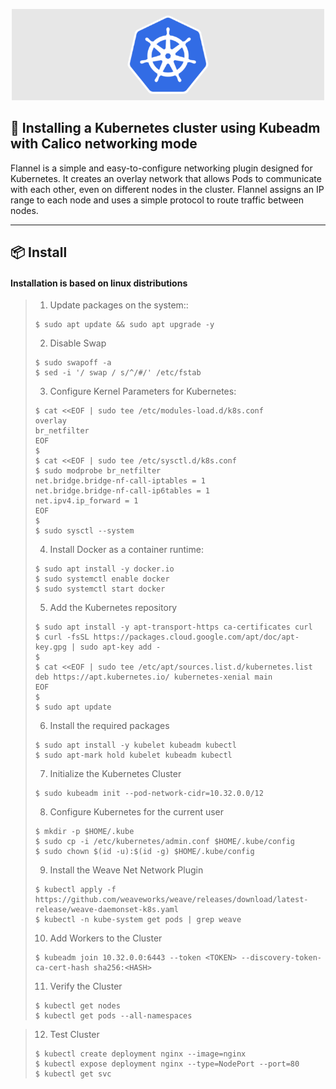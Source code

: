 <p align="center">
  <img src="../img.shields.io/image/kubernetes.png" width="500" alt="Capa" /></a>
</p>

## 📝 Installing a Kubernetes cluster using Kubeadm with Calico networking mode

Flannel is a simple and easy-to-configure networking plugin designed for Kubernetes. It creates an overlay network that allows Pods to communicate with each other, even on different nodes in the cluster. Flannel assigns an IP range to each node and uses a simple protocol to route traffic between nodes.

---

## 📦️ Install

<h4>Installation is based on linux distributions</h4>

> 1. Update packages on the system::
>
> ```console
> $ sudo apt update && sudo apt upgrade -y
> ```
>
> 2. Disable Swap
> ```console
> $ sudo swapoff -a
> $ sed -i '/ swap / s/^/#/' /etc/fstab
> ```
>
> 3. Configure Kernel Parameters for Kubernetes:
> ```console
> $ cat <<EOF | sudo tee /etc/modules-load.d/k8s.conf
> overlay
> br_netfilter
> EOF
> $
> $ cat <<EOF | sudo tee /etc/sysctl.d/k8s.conf
> $ sudo modprobe br_netfilter
> net.bridge.bridge-nf-call-iptables = 1
> net.bridge.bridge-nf-call-ip6tables = 1
> net.ipv4.ip_forward = 1
> EOF
> $
> $ sudo sysctl --system
> ```
>
> 4. Install Docker as a container runtime:
> ```console
> $ sudo apt install -y docker.io
> $ sudo systemctl enable docker
> $ sudo systemctl start docker
> ```
> 5. Add the Kubernetes repository
> ```console
> $ sudo apt install -y apt-transport-https ca-certificates curl
> $ curl -fsSL https://packages.cloud.google.com/apt/doc/apt-key.gpg | sudo apt-key add -
> $
> $ cat <<EOF | sudo tee /etc/apt/sources.list.d/kubernetes.list
> deb https://apt.kubernetes.io/ kubernetes-xenial main
> EOF
> $
> $ sudo apt update
> ```
> 6. Install the required packages
> ```console
> $ sudo apt install -y kubelet kubeadm kubectl
> $ sudo apt-mark hold kubelet kubeadm kubectl
> ```
> 7. Initialize the Kubernetes Cluster
> ```console
> $ sudo kubeadm init --pod-network-cidr=10.32.0.0/12
> ```
> 8. Configure Kubernetes for the current user
> ```console
> $ mkdir -p $HOME/.kube
> $ sudo cp -i /etc/kubernetes/admin.conf $HOME/.kube/config
> $ sudo chown $(id -u):$(id -g) $HOME/.kube/config
> ```
> 9. Install the Weave Net Network Plugin
> ```console
> $ kubectl apply -f https://github.com/weaveworks/weave/releases/download/latest-release/weave-daemonset-k8s.yaml
> $ kubectl -n kube-system get pods | grep weave
> ```
> 10. Add Workers to the Cluster
> ```console
> $ kubeadm join 10.32.0.0:6443 --token <TOKEN> --discovery-token-ca-cert-hash sha256:<HASH>
> ```
> 11. Verify the Cluster
> ```console
> $ kubectl get nodes
> $ kubectl get pods --all-namespaces
> ```

> 12. Test Cluster
> ```console
> $ kubectl create deployment nginx --image=nginx
> $ kubectl expose deployment nginx --type=NodePort --port=80
> $ kubectl get svc
> ```